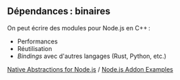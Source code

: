 ## Dépendances : binaires

On peut écrire des modules pour Node.js en C++ :

- Performances
- Réutilisation
- _Bindings_ avec d'autres langages (Rust, Python, etc.)

[Native Abstractions for Node.js](https://github.com/nodejs/nan) / [Node.js Addon Examples](https://github.com/nodejs/node-addon-examples)
